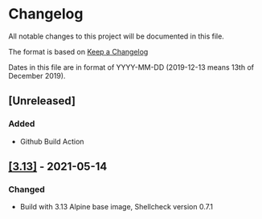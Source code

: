 # Changelog

All notable changes to this project will be documented in this file.

The format is based on [Keep a Changelog](https://keepachangelog.com/en/1.0.0/)

Dates in this file are in format of YYYY-MM-DD (2019-12-13 means 13th of December 2019).

## [Unreleased]

### Added

* Github Build Action

## [[3.13]](https://github.com/alastairhm/shellcheck/releases/tag/3.13) - 2021-05-14

### Changed

* Build with 3.13 Alpine base image, Shellcheck version 0.7.1
